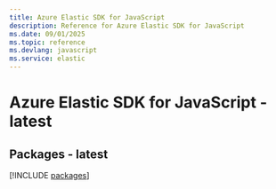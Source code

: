 ```yaml
---
title: Azure Elastic SDK for JavaScript
description: Reference for Azure Elastic SDK for JavaScript
ms.date: 09/01/2025
ms.topic: reference
ms.devlang: javascript
ms.service: elastic
---
```

# Azure Elastic SDK for JavaScript - latest
## Packages - latest
[!INCLUDE [packages](elastic-index.md)]